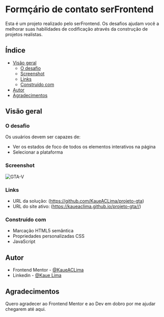 # Formçário de contato serFrontend

Esta é um projeto realizado pelo serFrontend. Os desafios ajudam você a melhorar suas habilidades de codificação através da construção de projetos realistas. 

## Índice

- [Visão geral](#overview)
  - [O desafio](#O-desafio)
  - [Screenshot](#screenshot)
  - [Links](#links)
  - [Construído com](#built-with)
- [Autor](#author)
- [Agradecimentos](#acknowledgments)

## Visão geral

### O desafio

Os usuários devem ser capazes de:

- Ver os estados de foco de todos os elementos interativos na página
- Selecionar a plataforma

### Screenshot

![GTA-V](https://github.com/KaueACLima/projeto-gta/assets/56000639/a39c12d4-ef52-4605-8fc3-7ee272fce012)

### Links

- URL da solução: (https://github.com/KaueACLima/projeto-gta)
- URL do site ativo: (https://kaueaclima.github.io/projeto-gta//)


### Construído com

- Marcação HTML5 semântica
- Propriedades personalizadas CSS
- JavaScript

## Autor

- Frontend Mentor - [@KaueACLima](https://www.frontendmentor.io/profile/KaueACLima)
- Linkedin - [@Kaue Lima](https://www.linkedin.com/in/kau%C3%AA-lima-234515182/)

## Agradecimentos

Quero agradecer ao Frontend Mentor e ao Dev em dobro por me ajudar chegarem até aqui.

